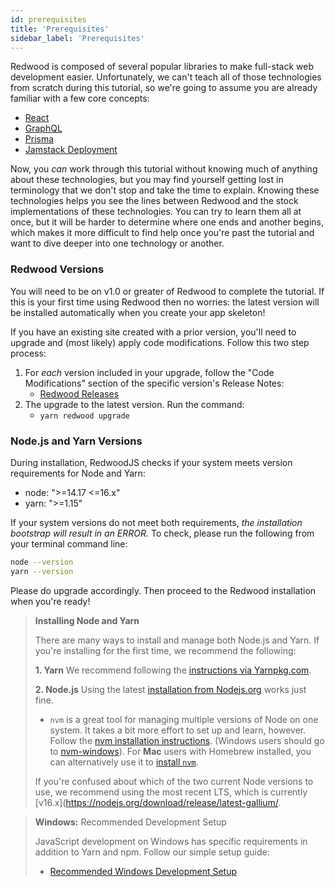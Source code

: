 ```yaml
---
id: prerequisites
title: 'Prerequisites'
sidebar_label: 'Prerequisites'
---
```


Redwood is composed of several popular libraries to make full-stack web development easier. Unfortunately, we can't teach all of those technologies from scratch during this tutorial, so we're going to assume you are already familiar with a few core concepts:

- [React](https://reactjs.org/)
- [GraphQL](https://graphql.org/)
- [Prisma](https://prisma.io/)
- [Jamstack Deployment](https://jamstack.org/)

Now, you *can* work through this tutorial without knowing much of anything about these technologies, but you may find yourself getting lost in terminology that we don't stop and take the time to explain. Knowing these technologies helps you see the lines between Redwood and the stock implementations of these technologies. You can try to learn them all at once, but it will be harder to determine where one ends and another begins, which makes it more difficult to find help once you're past the tutorial and want to dive deeper into one technology or another.

### Redwood Versions

You will need to be on v1.0 or greater of Redwood to complete the tutorial. If this is your first time using Redwood then no worries: the latest version will be installed automatically when you create your app skeleton!

If you have an existing site created with a prior version, you'll need to upgrade and (most likely) apply code modifications. Follow this two step process:

1. For _each_ version included in your upgrade, follow the "Code Modifications" section of the specific version's Release Notes:
   - [Redwood Releases](https://github.com/redwoodjs/redwood/releases)
2. The upgrade to the latest version. Run the command:
   - `yarn redwood upgrade`

### Node.js and Yarn Versions

During installation, RedwoodJS checks if your system meets version requirements for Node and Yarn:

- node: ">=14.17 <=16.x"
- yarn: ">=1.15"

If your system versions do not meet both requirements, _the installation bootstrap will result in an ERROR._ To check, please run the following from your terminal command line:

```bash
node --version
yarn --version
```

Please do upgrade accordingly. Then proceed to the Redwood installation when you're ready!

> **Installing Node and Yarn**
>
> There are many ways to install and manage both Node.js and Yarn. If you're installing for the first time, we recommend the following:
>
> **1. Yarn**
> We recommend following the [instructions via Yarnpkg.com](https://classic.yarnpkg.com/en/docs/install/).
>
> **2. Node.js**
> Using the latest [installation from Nodejs.org](https://nodejs.org/en/) works just fine.
>
> - `nvm` is a great tool for managing multiple versions of Node on one system. It takes a bit more effort to set up and learn, however. Follow the [nvm installation instructions](https://github.com/nvm-sh/nvm#installing-and-updating). (Windows users should go to [nvm-windows](https://github.com/coreybutler/nvm-windows/releases)). For **Mac** users with Homebrew installed, you can alternatively use it to [install `nvm`](https://formulae.brew.sh/formula/nvm).
>
> If you're confused about which of the two current Node versions to use, we recommend using the most recent LTS, which is currently [v16.x](https://nodejs.org/download/release/latest-gallium/.

> **Windows:** Recommended Development Setup
>
> JavaScript development on Windows has specific requirements in addition to Yarn and npm. Follow our simple setup guide:
>
> - [Recommended Windows Development Setup](https://redwoodjs.com/cookbook/windows-development-setup)
